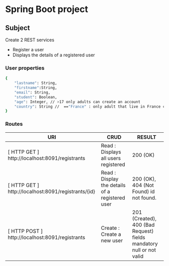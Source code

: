 # Spring Boot project

## Subject 
Create 2 REST services
- Register a user 
- Displays the details of a registered user

### User properties 
```sh
{
    "lastname": String,
    "firstname":String,
    "email": String,
    "student": Boolean,
    "age": Integer, // >17 only adults can create an account 
    "country": String //  =="France" : only adult that live in France can create an account
}
```
### Routes

| URI | CRUD | RESULT   |
| ------ | ------ | ------ |
| [ HTTP GET ] http://localhost:8091/registrants | Read : Displays all users registered | 200 (OK) |
| [ HTTP GET ] http://localhost:8091/registrants/{id} | Read : Display the details of a registered user  | 200 (OK), 404 (Not Found) id not found. |
| [ HTTP POST ] http://localhost:8091/registrants | Create : Create a new user | 201 (Created), 400 (Bad Request) fields mandatory null or not valid |